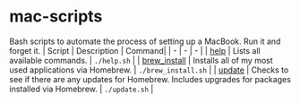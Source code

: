# mac-scripts
Bash scripts to automate the process of setting up a MacBook. Run it and forget it.
| Script | Description | Command|
| - | - | - |
| [help](./help) | Lists all available commands. | `./help.sh` |
| [brew_install](./help) | Installs all of my most used applications via Homebrew. | `./brew_install.sh` |
| [update](./update) | Checks to see if there are any updates for Homebrew. Includes upgrades for packages installed via Homebrew. | `./update.sh` |
